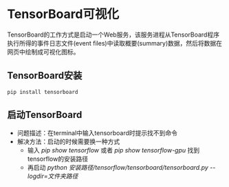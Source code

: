 # TensorBoard可视化
TensorBoard的工作方式是启动一个Web服务，该服务进程从TensorBoard程序执行所得的事件日志文件(event files)中读取概要(summary)数据，然后将数据在网页中绘制成可视化图标。
## TensorBoard安装
```
pip install tensorboard
```
## 启动TensorBoard
* 问题描述：在terminal中输入tensorboard时提示找不到命令
* 解决方法：启动的时候需要换一种方式
  * 输入 *pip show tensorflow* 或者 *pip show tensorflow-gpu* 找到tensorflow的安装路径
  * 再启动 *python 安装路径/tensorflow/tensorboard/tensorboard.py --logdir=文件夹路径*
